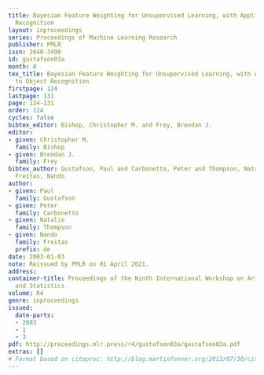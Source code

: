 ```yaml
---
title: Bayesian Feature Weighting for Unsupervised Learning, with Application to Object
  Recognition
layout: inproceedings
series: Proceedings of Machine Learning Research
publisher: PMLR
issn: 2640-3498
id: gustafson03a
month: 0
tex_title: Bayesian Feature Weighting for Unsupervised Learning, with Application
  to Object Recognition
firstpage: 124
lastpage: 131
page: 124-131
order: 124
cycles: false
bibtex_editor: Bishop, Christopher M. and Frey, Brendan J.
editor:
- given: Christopher M.
  family: Bishop
- given: Brendan J.
  family: Frey
bibtex_author: Gustafson, Paul and Carbonetto, Peter and Thompson, Natalie and de
  Freitas, Nando
author:
- given: Paul
  family: Gustafson
- given: Peter
  family: Carbonetto
- given: Natalie
  family: Thompson
- given: Nando
  family: Freitas
  prefix: de
date: 2003-01-03
note: Reissued by PMLR on 01 April 2021.
address:
container-title: Proceedings of the Ninth International Workshop on Artificial Intelligence
  and Statistics
volume: R4
genre: inproceedings
issued:
  date-parts:
  - 2003
  - 1
  - 3
pdf: http://proceedings.mlr.press/r4/gustafson03a/gustafson03a.pdf
extras: []
# Format based on citeproc: http://blog.martinfenner.org/2013/07/30/citeproc-yaml-for-bibliographies/
---
```

